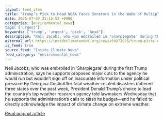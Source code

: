 ```yaml
---
layout: feed_item
title: "Trump’s Pick to Head NOAA Faces Senators in the Wake of Multiple Weather-Stoked Disasters"
date: 2025-07-09 22:16:53 +0000
categories: [environmental_news]
tags: ['urgent']
keywords: ['trump', 'urgent', 'pick', 'head']
description: "Neil Jacobs, who was embroiled in ‘Sharpiegate’ during the first Trump administration, says he supports proposed major cuts to the agency he would run but wo..."
external_url: https://insideclimatenews.org/news/09072025/trump-picks-neil-jacobs-to-lead-noaa/
is_feed: true
source_feed: "Inside Climate News"
feed_category: "environmental_news"
---
```


Neil Jacobs, who was embroiled in ‘Sharpiegate’ during the first Trump administration, says he supports proposed major cuts to the agency he would run but wouldn’t sign off on inaccurate information under political pressure.By Georgina GustinAfter fatal weather-related disasters battered three states over the past week, President Donald Trump’s choice to lead the country’s top weather research agency told lawmakers Wednesday that he supports the administration’s calls to slash its budget—and he failed to directly acknowledge the impact of climate change on extreme weather.

[Read original article](https://insideclimatenews.org/news/09072025/trump-picks-neil-jacobs-to-lead-noaa/)
